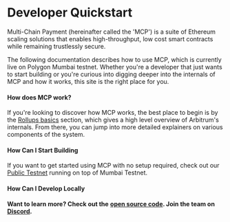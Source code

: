 # Developer Quickstart

Multi-Chain Payment (hereinafter called the 'MCP') is a suite of Ethereum scaling solutions that enables high-throughput, low cost smart contracts while remaining trustlessly secure.&#x20;

The following documentation describes how to use MCP, which is currently live on Polygon Mumbai testnet. Whether you're a developer that just wants to start building or you're curious into digging deeper into the internals of MCP and how it works, this site is the right place for you.



#### How does MCP work? <a href="#how-does-arbitrum-work" id="how-does-arbitrum-work"></a>

If you're looking to discover how MCP works, the best place to begin is by the [Rollups basics](https://developer.offchainlabs.com/docs/Rollup\_basics) section, which gives a high level overview of Arbitrum's internals. From there, you can jump into more detailed explainers on various components of the system.

#### How Can I Start Building <a href="#how-can-i-start-building" id="how-can-i-start-building"></a>

If you want to get started using MCP with no setup required, check out our [Public Testnet](https://developer.offchainlabs.com/docs/Public\_Testnet) running on top of Mumbai Testnet.

#### How Can I Develop Locally <a href="#how-can-i-develop-locally" id="how-can-i-develop-locally"></a>





**Want to learn more? Check out the** [**open source code**](https://github.com/filswan/payment-bridge)**. Join the team on** [**Discord**](https://discord.gg/CM3wmATKqt)**.**

### &#x20;<a href="#setup-local-geth-and-rollup-blockchain" id="setup-local-geth-and-rollup-blockchain"></a>

### &#x20;<a href="#hello-arbitrum" id="hello-arbitrum"></a>
